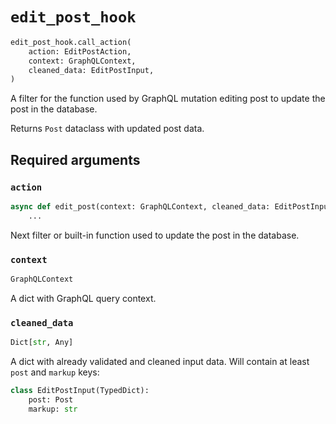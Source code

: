 # `edit_post_hook`

```python
edit_post_hook.call_action(
    action: EditPostAction,
    context: GraphQLContext,
    cleaned_data: EditPostInput,
)
```

A filter for the function used by GraphQL mutation editing post to update the post in the database.

Returns `Post` dataclass with updated post data.


## Required arguments

### `action`

```python
async def edit_post(context: GraphQLContext, cleaned_data: EditPostInput) -> Post:
    ...
```

Next filter or built-in function used to update the post in the database.


### `context`

```python
GraphQLContext
```

A dict with GraphQL query context.


### `cleaned_data`

```python
Dict[str, Any]
```

A dict with already validated and cleaned input data. Will contain at least `post` and `markup` keys:

```python
class EditPostInput(TypedDict):
    post: Post
    markup: str
```
